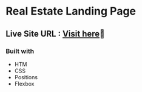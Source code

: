 # Real Estate Landing Page

## Live Site URL : [Visit here](https://delicate-chebakia-d9d626.netlify.app)🚀

### Built with
- HTM
- CSS
- Positions
- Flexbox

